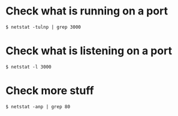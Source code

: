 # Check what is running on a port
`$ netstat -tulnp | grep 3000`

# Check what is listening on a port
`$ netstat -l 3000`

# Check more stuff
`$ netstat -anp | grep 80`
